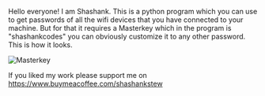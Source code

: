 Hello everyone! 
I am Shashank. This is a python program which you can use to get passwords of all the wifi devices that you have connected to your machine. 
But for that it requires a Masterkey which in the program is "shashankcodes" you can obviously customize it to any other password.
This is how it looks.


![Masterkey](https://user-images.githubusercontent.com/79270265/151140196-33a218f0-d59e-49a1-a5d9-bb8c679eb5ae.PNG)


If you liked my work please support me on https://www.buymeacoffee.com/shashankstew
